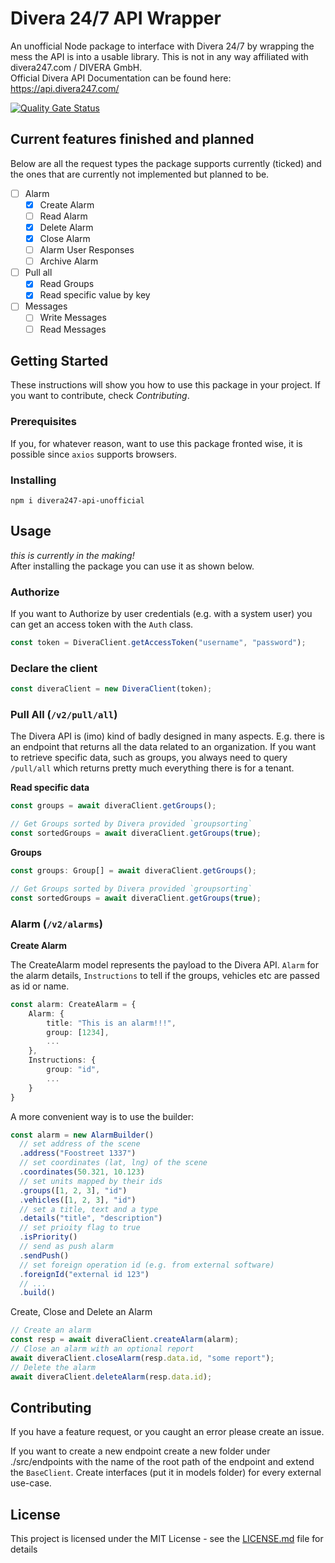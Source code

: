 # Divera 24/7 API Wrapper

An unofficial Node package to interface with Divera 24/7 by wrapping the mess the API is into a usable library. This is
not in any way affiliated with divera247.com / DIVERA GmbH.<br>
Official Divera API Documentation can be found here: https://api.divera247.com/

[![Quality Gate Status](https://sonarcloud.io/api/project_badges/measure?project=timonmasberg_divera247&metric=alert_status)](https://sonarcloud.io/dashboard?id=timonmasberg_divera247)

## Current features finished and planned

Below are all the request types the package supports currently (ticked) and the ones that are currently not implemented
but planned to be.

- [ ] Alarm
  - [x] Create Alarm
  - [ ] Read Alarm
  - [x] Delete Alarm
  - [x] Close Alarm
  - [ ] Alarm User Responses
  - [ ] Archive Alarm
- [ ] Pull all
  - [x] Read Groups
  - [x] Read specific value by key
- [ ] Messages
  - [ ] Write Messages 
  - [ ] Read Messages
  
## Getting Started

These instructions will show you how to use this package in your project. If you want to contribute, check
_Contributing_.

### Prerequisites

If you, for whatever reason, want to use this package fronted wise, it is possible since `axios` supports browsers.

### Installing

```shell
npm i divera247-api-unofficial
```

## Usage

_this is currently in the making!_<br>
After installing the package you can use it as shown below.

### Authorize

If you want to Authorize by user credentials (e.g. with a system user) you can get an access token with the `Auth`
class.

```js
const token = DiveraClient.getAccessToken("username", "password");
```

### Declare the client

```js
const diveraClient = new DiveraClient(token);
```

### Pull All (`/v2/pull/all`)

The Divera API is (imo) kind of badly designed in many aspects. E.g. there is an endpoint that returns all the data
related to an organization. If you want to retrieve specific data, such as groups, you always need to query `/pull/all`
which returns pretty much everything there is for a tenant. 

<b>Read specific data</b>
```js
const groups = await diveraClient.getGroups();

// Get Groups sorted by Divera provided `groupsorting`
const sortedGroups = await diveraClient.getGroups(true);
```
<b>Groups</b>

```js
const groups: Group[] = await diveraClient.getGroups();

// Get Groups sorted by Divera provided `groupsorting`
const sortedGroups = await diveraClient.getGroups(true);
```

### Alarm (`/v2/alarms`)

<b>Create Alarm</b>

The CreateAlarm model represents the payload to the Divera API. `Alarm` for the alarm details, `Instructions` to tell if the groups, vehicles etc are passed as id or name.
```ts
const alarm: CreateAlarm = {
    Alarm: {
        title: "This is an alarm!!!",
        group: [1234],
        ...
    },
    Instructions: {
        group: "id",
        ...
    }
}
```

A more convenient way is to use the builder:

```js
const alarm = new AlarmBuilder()
  // set address of the scene
  .address("Foostreet 1337")
  // set coordinates (lat, lng) of the scene
  .coordinates(50.321, 10.123)
  // set units mapped by their ids
  .groups([1, 2, 3], "id")
  .vehicles([1, 2, 3], "id")
  // set a title, text and a type
  .details("title", "description")
  // set prioity flag to true
  .isPriority()
  // send as push alarm
  .sendPush()
  // set foreign operation id (e.g. from external software)
  .foreignId("external id 123")
  // ...
  .build()
```

Create, Close and Delete an Alarm

```js
// Create an alarm
const resp = await diveraClient.createAlarm(alarm);
// Close an alarm with an optional report
await diveraClient.closeAlarm(resp.data.id, "some report");
// Delete the alarm
await diveraClient.deleteAlarm(resp.data.id);
```

## Contributing

If you have a feature request, or you caught an error please create an issue.

If you want to create a new endpoint create a new folder under ./src/endpoints with the name of the root path of the
endpoint and extend the `BaseClient`. Create interfaces (put it in models folder) for every external use-case.

## License

This project is licensed under the MIT License - see the [LICENSE.md](LICENSE.md) file for details
